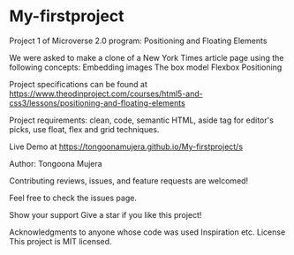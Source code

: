 # My-firstproject
Project 1 of Microverse 2.0 program: Positioning and Floating Elements

We were asked to make a clone of a New York Times article page using the following concepts: Embedding images The box model Flexbox Positioning

Project specifications can be found at https://www.theodinproject.com/courses/html5-and-css3/lessons/positioning-and-floating-elements

Project requirements: clean, code, semantic HTML, aside tag for editor's picks, use float, flex and grid techniques.

Live Demo at https://tongoonamujera.github.io/My-firstproject/s


Author: Tongoona Mujera

Contributing reviews, issues, and feature requests are welcomed!

Feel free to check the issues page.

Show your support Give a star if you like this project!

Acknowledgments to anyone whose code was used Inspiration etc. License This project is MIT licensed.
